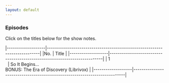 ```yaml
---
layout: default
---
```

### Episodes
Click on the titles below for the show notes.

|-------------------|--------------------------------------------------------------------------|
|No.                | Title                                                                    |
|-------------------|--------------------------------------------------------------------------|
| 1<br>&nbsp;       | So It Begins...<br>BONUS: The Era of Discovery (Librivox)                |
|-------------------|--------------------------------------------------------------------------|
